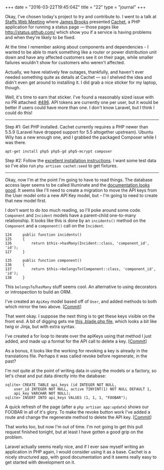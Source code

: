 +++
date = "2016-03-22T19:45:04Z"
title = "22"
type = "journal"
+++

Okay, I've chosen today's project to try and contribute to. I went to a talk
at [Staffs Web Meeting][swm] where [James Brooks][jb] presented
[Cachet][chq], a PHP application for running a status page &mdash; those pages
like http://status.github.com/ which show you if a service is
having problems and when they're likely to be fixed.

[jb]: https://james-brooks.uk/
[swm]: http://staffswebmeetup.co.uk/
[chq]: https://cachethq.io/

At the time I remember asking about components and dependencies - I wanted to
be able to mark something like a router or power distribution unit down and
have any affected customers see it on their page, while smaller failures
wouldn't show for customers who weren't affected. 

Actually, we have relatively few outages, thankfully, and haven't ever needed
something quite as details at Cachet &mdash; so I shelved the idea and didn't
even get around to installing it. I did grab a nice sticker for my laptop,
though.

<!-- Laptop Sticker -->

Well, it's time to earn that sticker. I've found a reasonably sized issue with
no PR attached: [#496][pr]. API tokens are currently one per user, but it
would be better if users could have more than one. I don't know Laravel, but I
think I could do this!

[pr]: https://github.com/CachetHQ/Cachet/issues/496

---

Step #1: Get PHP installed. Cachet currently requires a PHP newer than 5.5.9
(Laravel have dropped support for 5.5 altogether upstream). Ubuntu Wily has a
new enough one, and I grabbed the packaged Composer while I was there.

    apt-get install php5 php5-gd php5-mcrypt composer

Step #2: Follow the [excellent installation instructions][i]. I want some test
data so I've also run `php artisan cachet:seed` to get fixtures.

[i]: https://docs.cachethq.io/docs/installing-cachet

---

Okay, now I'm at the point I'm going to have to read things. The database
access layer seems to be called Illuminate and the [documentation looks
good][d]. It seems like I'll need to create a migration to move the API keys
from the User model onto a new API Key model, but &ndash; I'm going to need to
create that new model first.

[d]: https://laravel.com/docs/5.2/migrations

I don't want to do *too* much reading, so I'll poke around some code.
`Component` and `Incident` models have a parent-child one-to-many relationship. It
looks like this is done by an `incidents()` method on the `Component` and a
`component()` call on the `Incident`.

    124     public function incidents()
    125     {
    126         return $this->hasMany(Incident::class, 'component_id', 'id');
    127     }

    135     public function component()
    136     {
    137         return $this->belongsTo(Component::class, 'component_id', 'id');
    138     }

This `belongsTo`/`hasMany` stuff seems cool. An alternative to using
decorators or introspection to build an ORM.

I've created an `ApiKey` model based off of `User`, and added methods to both
which mirror the two above. \[[Commit][c]]

[c]: https://github.com/insom/Cachet/commit/dd8de115625caa01cad2b53a606f3100eb5a6412

That went okay. I suppose the next thing is to get these keys visible on the
front end. A bit of digging gets me [this .blade.php file][b], which looks a
bit like twig or Jinja, but with extra syntax.

[b]: https://github.com/insom/Cachet/blob/9844d0cff4c59e83b69637d2061e8c8c6741a457/resources/views/dashboard/user/index.blade.php 

I've created a for loop to iterate over the apiKeys using that method I just
added, and made up a format for the API call to delete a key. \[[Commit][c2]]

As a bonus, it looks like the working for revoking a key is already in the
translations file. Perhaps it was called revoke before regenerate, in the
past?

[c2]: https://github.com/insom/Cachet/commit/2493f40abbad63c1267ecd1f0fcbe2d653e0d303

I'm not quite at the point of writing data in using the models or a factory,
so let's cheat and put data directly into the database:

    sqlite> CREATE TABLE api_keys (id INTEGER NOT NULL,
        user_id INTEGER NOT NULL, active TINYINT(1) NOT NULL DEFAULT 1,
        api_key VARCHAR NOT NULL);
    sqlite> INSERT INTO api_keys VALUES (1, 1, 1, "FOOBAR");

A quick refresh of the page (after a `php artisan app:update`) shows our
FOOBAR in all of it's glory. To make the revoke button work I've added a route
and change the regenerate method to delete the API key. \[[Commit][c3]]

[c3]: https://github.com/insom/Cachet/commit/a17be7868f4b80675aaed7d5898aee8d74cb2a86

That works too, but now I'm out of time. I'm not going to get this pull
request finished tonight, but at least I have gotten a good grip on the
problem.

Laravel actually seems really nice, and if I ever saw myself writing an
application in PHP again, I would consider using it as a base. Cachet is a
nicely structured app, with good documentation and it seems really easy to get
started with development on it.
